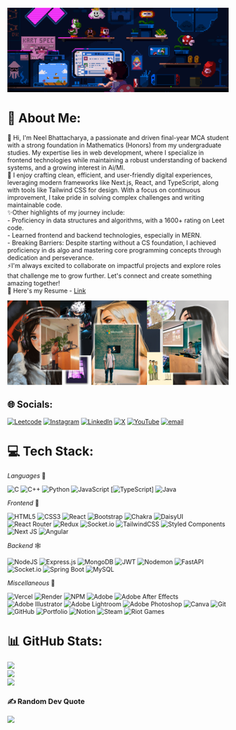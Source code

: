 ![MasterHead](/assets/github_banner.gif)
# 💫 About Me:
🔭 Hi, I'm Neel Bhattacharya, a passionate and driven final-year MCA student with a strong foundation in Mathematics (Honors) from my undergraduate studies. My expertise lies in web development, where I specialize in frontend technologies while maintaining a robust understanding of backend systems, and a growing interest in Ai/Ml. <br>🌱 I enjoy crafting clean, efficient, and user-friendly digital experiences, leveraging modern frameworks like Next.js, React, and TypeScript, along with tools like Tailwind CSS for design. With a focus on continuous improvement, I take pride in solving complex challenges and writing maintainable code.<br>✨Other highlights of my journey include:<br>- Proficiency in data structures and algorithms, with a 1600+ rating on Leet code.<br>- Learned frontend and backend technologies, especially in MERN.<br>- Breaking Barriers: Despite starting without a CS foundation, I achieved proficiency in ds algo and mastering core programming concepts through dedication and perseverance.<br>⚡I'm always excited to collaborate on impactful projects and explore roles that challenge me to grow further. Let's connect and create something amazing together!<br>📝 Here's my Resume - [Link](https://drive.google.com/file/d/1sGXmqh0jYGlxDW93nvvFcTTf3Kd4TFah/view?usp=sharing)

![MasterHead](/assets/banner_github.png)

## 🌐 Socials:
[![Leetcode](https://img.shields.io/badge/Leetcode-%23FFA116.svg?logo=leetcode&logoColor=white)](https://leetcode.com/u/neelbhatta22/) [![Instagram](https://img.shields.io/badge/Instagram-%23E4405F.svg?logo=Instagram&logoColor=white)](https://instagram.com/itzhippy.ok) [![LinkedIn](https://img.shields.io/badge/LinkedIn-%230077B5.svg?logo=linkedin&logoColor=white)](https://linkedin.com/in/neelbhatta) [![X](https://img.shields.io/badge/X-black.svg?logo=X&logoColor=white)](https://x.com/OGhostiii) [![YouTube](https://img.shields.io/badge/YouTube-%23FF0000.svg?logo=YouTube&logoColor=white)](https://youtube.com/@itzhippy) [![email](https://img.shields.io/badge/Email-D14836?logo=gmail&logoColor=white)](mailto:neelbhatta95@gmail.com) 

# 💻 Tech Stack:
_Languages_ 🤖

![C](https://img.shields.io/badge/c-%2300599C.svg?style=for-the-badge&logo=c&logoColor=white) ![C++](https://img.shields.io/badge/c++-%2300599C.svg?style=for-the-badge&logo=c%2B%2B&logoColor=white) ![Python](https://img.shields.io/badge/python-3670A0?style=for-the-badge&logo=python&logoColor=ffdd54) ![JavaScript](https://img.shields.io/badge/javascript-%23323330.svg?style=for-the-badge&logo=javascript&logoColor=%23F7DF1E) [![TypeScript](https://img.shields.io/badge/TypeScript-007ACC?style=for-the-badge&logo=typescript&logoColor=white)] ![Java](https://img.shields.io/badge/java-%23ED8B00.svg?style=for-the-badge&logo=java&logoColor=white)


_Frontend_ 🌅

![HTML5](https://img.shields.io/badge/html5-%23E34F26.svg?style=for-the-badge&logo=html5&logoColor=white) ![CSS3](https://img.shields.io/badge/css3-%231572B6.svg?style=for-the-badge&logo=css3&logoColor=white) ![React](https://img.shields.io/badge/react-%2320232a.svg?style=for-the-badge&logo=react&logoColor=%2361DAFB) ![Bootstrap](https://img.shields.io/badge/bootstrap-%23563D7C.svg?style=for-the-badge&logo=bootstrap&logoColor=white) ![Chakra](https://img.shields.io/badge/chakra-%234ED1C5.svg?style=for-the-badge&logo=chakraui&logoColor=white) ![DaisyUI](https://img.shields.io/badge/daisyui-5A0EF8?style=for-the-badge&logo=daisyui&logoColor=white) ![React Router](https://img.shields.io/badge/React_Router-CA4245?style=for-the-badge&logo=react-router&logoColor=white) ![Redux](https://img.shields.io/badge/redux-%23593d88.svg?style=for-the-badge&logo=redux&logoColor=white) ![Socket.io](https://img.shields.io/badge/Socket.io-black?style=for-the-badge&logo=socket.io&badgeColor=010101) ![TailwindCSS](https://img.shields.io/badge/tailwindcss-%2338B2AC.svg?style=for-the-badge&logo=tailwind-css&logoColor=white) ![Styled Components](https://img.shields.io/badge/styled--components-DB7093?style=for-the-badge&logo=styled-components&logoColor=white) ![Next JS](https://img.shields.io/badge/Next-black?style=for-the-badge&logo=next.js&logoColor=white) ![Angular](https://img.shields.io/badge/angular-%23DD0031.svg?style=for-the-badge&logo=angular&logoColor=white)


_Backend_ 🕸️

![NodeJS](https://img.shields.io/badge/node.js-6DA55F?style=for-the-badge&logo=node.js&logoColor=white) ![Express.js](https://img.shields.io/badge/express.js-%23404d59.svg?style=for-the-badge&logo=express&logoColor=%2361DAFB) ![MongoDB](https://img.shields.io/badge/MongoDB-%234ea94b.svg?style=for-the-badge&logo=mongodb&logoColor=white) ![JWT](https://img.shields.io/badge/JWT-black?style=for-the-badge&logo=JSON%20web%20tokens) ![Nodemon](https://img.shields.io/badge/NODEMON-%23323330.svg?style=for-the-badge&logo=nodemon&logoColor=%BBDEAD) ![FastAPI](https://img.shields.io/badge/FastAPI-005571?style=for-the-badge&logo=fastapi) ![Socket.io](https://img.shields.io/badge/Socket.io-black?style=for-the-badge&logo=socket.io&badgeColor=010101) ![Spring Boot](https://img.shields.io/badge/spring%20boot-%236DB33F.svg?style=for-the-badge&logo=springboot&logoColor=white) ![MySQL](https://img.shields.io/badge/mysql-%2300f.svg?style=for-the-badge&logo=mysql&logoColor=white)



_Miscellaneous_ 🚀

![Vercel](https://img.shields.io/badge/vercel-%23000000.svg?style=for-the-badge&logo=vercel&logoColor=white) ![Render](https://img.shields.io/badge/Render-%46E3B7.svg?style=for-the-badge&logo=render&logoColor=white)     ![NPM](https://img.shields.io/badge/NPM-%23CB3837.svg?style=for-the-badge&logo=npm&logoColor=white)        ![Adobe](https://img.shields.io/badge/adobe-%23FF0000.svg?style=for-the-badge&logo=adobe&logoColor=white) ![Adobe After Effects](https://img.shields.io/badge/Adobe%20After%20Effects-9999FF.svg?style=for-the-badge&logo=Adobe%20After%20Effects&logoColor=white) ![Adobe Illustrator](https://img.shields.io/badge/adobe%20illustrator-%23FF9A00.svg?style=for-the-badge&logo=adobe%20illustrator&logoColor=white) ![Adobe Lightroom](https://img.shields.io/badge/Adobe%20Lightroom-31A8FF.svg?style=for-the-badge&logo=Adobe%20Lightroom&logoColor=white) ![Adobe Photoshop](https://img.shields.io/badge/adobe%20photoshop-%2331A8FF.svg?style=for-the-badge&logo=adobe%20photoshop&logoColor=white) ![Canva](https://img.shields.io/badge/Canva-%2300C4CC.svg?style=for-the-badge&logo=Canva&logoColor=white) ![Git](https://img.shields.io/badge/git-%23F05033.svg?style=for-the-badge&logo=git&logoColor=white) ![GitHub](https://img.shields.io/badge/github-%23121011.svg?style=for-the-badge&logo=github&logoColor=white) ![Portfolio](https://img.shields.io/badge/Portfolio-%23000000.svg?style=for-the-badge&logo=firefox&logoColor=#FF7139) ![Notion](https://img.shields.io/badge/Notion-%23000000.svg?style=for-the-badge&logo=notion&logoColor=white) ![Steam](https://img.shields.io/badge/steam-%23000000.svg?style=for-the-badge&logo=steam&logoColor=white) ![Riot Games](https://img.shields.io/badge/riotgames-D32936.svg?style=for-the-badge&logo=riotgames&logoColor=white)

# 📊 GitHub Stats:
![](https://github-readme-stats.vercel.app/api?username=Neel-max-cpu&theme=dark&hide_border=false&include_all_commits=true&count_private=false)<br/>
![](https://github-readme-streak-stats.herokuapp.com/?user=Neel-max-cpu&theme=dark&hide_border=false)<br/>
![](https://github-readme-stats.vercel.app/api/top-langs/?username=Neel-max-cpu&theme=dark&hide_border=false&include_all_commits=true&count_private=true&layout=compact)

### ✍️ Random Dev Quote
![](https://quotes-github-readme.vercel.app/api?type=horizontal&theme=dark)

